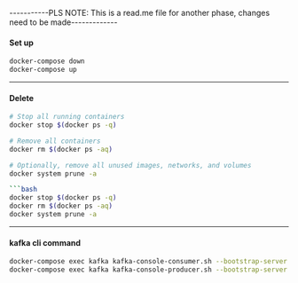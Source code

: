-----------PLS NOTE: This is a read.me file for another phase, changes need to be made-------------

#### Set up
```bash
docker-compose down
docker-compose up
```
---------------------------------------------------------------
#### Delete
```bash
# Stop all running containers
docker stop $(docker ps -q)

# Remove all containers
docker rm $(docker ps -aq)

# Optionally, remove all unused images, networks, and volumes
docker system prune -a

```bash
docker stop $(docker ps -q)
docker rm $(docker ps -aq)
docker system prune -a
```
---------------------------------------------------------------

#### kafka cli command
```bash
docker-compose exec kafka kafka-console-consumer.sh --bootstrap-server localhost:9092 --topic time_series
docker-compose exec kafka kafka-console-producer.sh --bootstrap-server localhost:9092 --topic time_series